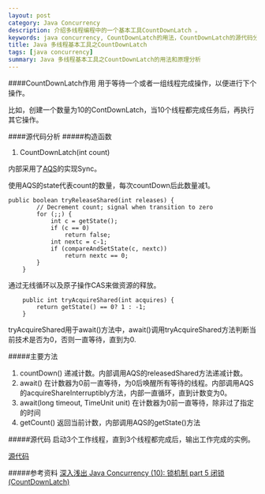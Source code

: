 ```yaml
---
layout: post
category: Java Concurrency
description: 介绍多线程编程中的一个基本工具CountDownLatch 。
keywords: java concurrency, CountDownLatch的用法，CountDownLatch的源代码分析和CountDownLatch的主要方法以及原理分析
title: Java 多线程基本工具之CountDownLatch
tags: [java concurrency]
summary: Java 多线程基本工具之CountDownLatch的用法和原理分析
---
```


####CountDownLatch作用
用于等待一个或者一组线程完成操作，以便进行下个操作。

比如，创建一个数量为10的ContDownLatch，当10个线程都完成任务后，再执行其它操作。


####源代码分析
#####构造函数
1.	CountDownLatch(int count)

内部采用了[AQS](http://www.hiyangqi.com/java%20concurrency/java-concurrency-AQS.html)的实现Sync。

使用AQS的state代表count的数量，每次countDown后此数量减1。

	public boolean tryReleaseShared(int releases) {
            // Decrement count; signal when transition to zero
            for (;;) {
                int c = getState();
                if (c == 0)
                    return false;
                int nextc = c-1;
                if (compareAndSetState(c, nextc))
                    return nextc == 0;
            }
        }
        
 通过无线循环以及原子操作CAS来做资源的释放。
 
 
 		public int tryAcquireShared(int acquires) {
            return getState() == 0? 1 : -1;
        }
tryAcquireShared用于await()方法中，await()调用tryAcquireShared方法判断当前技术是否为0，否则一直等待，直到为0.

#####主要方法
1.	countDown() 递减计数。内部调用AQS的releasedShared方法递减计数。
2.	await() 在计数器为0前一直等待，为0后唤醒所有等待的线程。内部调用AQS的acquireShareInterruptibly方法，内部一直循环，直到计数变为0。
3.	await(long timeout, TimeUnit unit) 在计数器为0前一直等待，除非过了指定的时间
4.	getCount() 返回当前计数，内部调用AQS的getState()方法


#####源代码
启动3个工作线程，直到3个线程都完成后，输出工作完成的实例。

[源代码](https://github.com/llohellohe/cp/blob/master/src/yangqi/jcp/latch/CountDownLatchTest.java)


#####参考资料
[深入浅出 Java Concurrency (10): 锁机制 part 5 闭锁 (CountDownLatch)](http://www.blogjava.net/xylz/archive/2010/07/09/325612.html)